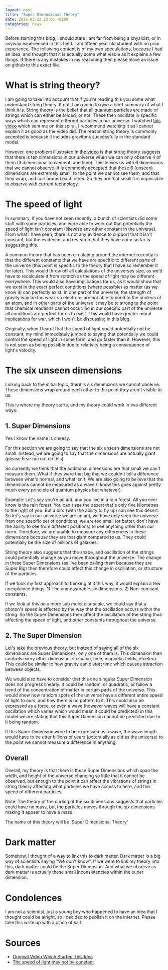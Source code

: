 ```yaml
---
layout: post
title: "Super Dimensional Theory"
date: 2025-03-22 22:00 +0100
categories: news
---
```


Before starting this blog, I should state I am far from being a physicist, or in anyway experienced in this field. I am fifteen year old student with no prior experience. The following content is of my own speculations, because I had an idea, and thought that it is actually some what viable as it explains a few things. If there is any mistakes in my reasoning then please leave an issue on github to this exact file.

# What is string theory?

I am going to take into account that if you're reading this you some what understand string theory. If not, I am going to give a brief summary of what I think it is. String theory is the belief that all quantum particles are made of strings which can either be folded, or not. These then oscillate in specific ways which can represent different particles in our universe. I watched [this video](https://www.youtube.com/watch?v=n7cOlBxtKSo) which sent me on this spiral, I recommend watching it as I cannot explain it as good as the video did. The reason string theory is commonly accepted is because it includes gravitons successfully in the standard model.

However, one problem illustrated in [the video](https://www.youtube.com/watch?v=n7cOlBxtKSo) is that string theory suggests that there is ten dimensions in our universe when we can only observe 4 of them (3 dimensional movement, and time). This leaves us with 6 dimensions that we cannot observe. It is commonly accepted that these 6 (unseen) dimensions are extremely small, to the point we cannot see them, and that they wrap, and curl around each other. So they are that small it is impossible to observe with current technology.

# The speed of light

In summary, if you have not seen recently, a bunch of scientists did some stuff with some particles, and were able to work out that potentially the speed of light isn't constant (likewise any other constant in the universe). From what I have seen, there is not any evidence to support that it isn't constant, but the evidence, and research that they have done so far is suggesting this.

A common theory that has been circulating around the internet recently is that the different constants that we have are specific to different parts of the universe (this point is specific to the theory that I have so remember it for later). This would throw off all calculations of the universes size, as we'd have to recalculate it from scratch as the speed of light may be different everywhere. This would also have implications for us, as it would show that we exist in the exact perfect conditions (where possible) as matter (as we know it) can perfectly exist. In one part of the universe, the strength of gravity way be too weak so electrons are not able to bond to the nucleus of an atom, and in other parts of the universe it may be to strong to the point that chemical reactions cannot occur. So in our specific part of the universe all conditions are perfect for us to exist. This would have greater moral implications for war, which I won't be discussing in this blog.

Originally, when I learnt that the speed of light could potentially not be constant, my mind immediately jumped to saying that potentially we could control the speed of light in some form, and go faster than it. However, this is not seen as being possible due to relativity being a consequence of light's velocity.

# The six unseen dimensions

Linking back to the initial topic, there is six dimensions we cannot observe. These dimensions wrap around each other to the point they aren't visible to us.

This is where my theory starts, and my theory could work in two different ways:

## 1. Super Dimensions

Yes I know the name is cheesy.

For this section we are going to say that the six unseen dimensions are not small. Instead, we are going to say that the dimensions are actually giant (please hear me out on this).

So currently we think that the additional dimensions are that small we can't measure them. What if they were that big that we couldn't tell a difference between what's normal, and what isn't. We are also going to believe that the dimensions cannot be measured as a wave (I know this goes against pretty much every principle of quantum physics but whatever).

Example:
Let's say you're an ant, and you live in a rain forest. All you ever know is the rain forest. You can't see the desert that's only five kilometres to the right of you. But a bird (with the ability to fly up) can see this desert. So let's say in our universe we are an ant, we have only seen the universe from one specific set of conditions, we are too small (or better, don't have the ability to see from different positions) to see anything other than our norm. Therefore, we are unable to measure any differences in these dimensions because they are that giant compared to us. They could potentially be the size of millions of galaxies.

String theory also suggests that the shape, and oscillation of the strings could potentially change as you move throughout the universe. The change in these Super Dimensions (as I've been calling them because they are Super Big) then therefore could affect this change in oscillation, or structure of the particles.

If we took my first approach to thinking at it this way, it would explain a few unexplained things. 1) The unmeasurable six dimensions. 2) Non-constant constants.

If we look at this on a more sub molecular scale, we could say that a photon's speed is affected by the way that the oscillation occurs within the string. So the Super Dimensions then affect the oscillation of the string thus affecting the speed of light, and other constants throughout the universe.

## 2. The Super Dimension

Let's take the previous theory, but instead of saying all of the six dimensions are Super Dimensions, only one of them is. This dimension then controls every other dimension, so space, time, magnetic fields, etcetera. This could be similar to how gravity can distort time which causes attraction between objects.

We would also have to consider that this one singular Super Dimension does not progress linearly. It could be random, or quadratic, or follow a trend of the concentration of matter in certain parts of the universe. This would show how random spots of the universe have a different entire speed of light to ours, and how there is no pattern to it. This could also be expressed as a force, or even a wave (however waves will have a constant oscillation which varies which would mean it could be predicted) in this model we are stating that this Super Dimension cannot be predicted due to it being random.

If this Super Dimension were to be expressed as a wave, the wave length would have to be utter billions of years (potentially as old as the universe) to the point we cannot measure a difference in anything.

## Overall

Overall, my theory is that there is these Super Dimensions which span the width, and height of the universe changing so little that it cannot be observed, but enough to the point it can affect the vibrations of strings in string theory affecting what particles we have access to here, and the speed of different particles.

Note: The theory of the curling of the six dimensions suggests that particles could have no mass, but the particles moves through the six dimensions making it appear to have a mass.

The name of this theory will be 'Super Dimensional Theory'

# Dark matter

Somehow, I thought of a way to link this to dark matter. Dark matter is a big way of scientists saying "We don't know". If we were to link my theory into this, dark matter could be the Super Dimension. And what we observe as dark matter is actually these small inconsistencies within the super dimension.

# Condolences

I am not a scientist, just a young boy who happened to have an idea that I thought could be alright, so I decided to publish it on the internet. Please take this write up with a pinch of salt.

# Sources

- [Original Video Which Started This Idea](https://www.youtube.com/watch?v=n7cOlBxtKSo)
- [The speed of light may not be constant](https://www.livescience.com/29111-speed-of-light-not-constant.html)
